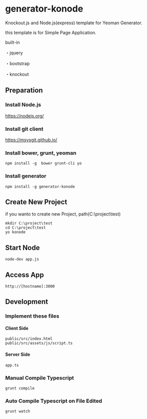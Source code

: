 # generator-konode
Knockout.js and Node.js(express) template for Yeoman Generator.

this template is for Simple Page Application.

built-in

・jquery

・bootstrap

・knockout

## Preparation
### Install Node.js

https://nodejs.org/

### Install git client

https://msysgit.github.io/

### Install bower, grunt, yeoman

`npm install -g  bower grunt-cli yo`

### Install generator

`npm install -g generator-konode`

## Create New Project

if you wanto to create new Project, path(C:\project\test)

````
mkdir C:\project\test
cd C:\project\test
yo konode
````

## Start Node

`node-dev app.js`

## Access App

`http://[hostname]:3000`

## Development
### Implement these files

#### Client Side
````
public/src/index.html
public/src/assets/js/script.ts
````

#### Server Side
````
app.ts
````

### Manual Compile Typescript

`grunt compile`

### Auto Compile Typescript on File Edited

`grunt watch`
